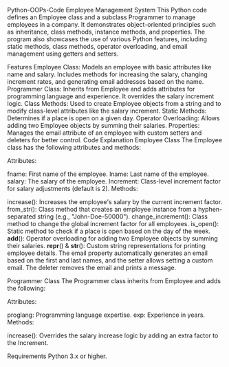 Python-OOPs-Code
Employee Management System
This Python code defines an Employee class and a subclass Programmer to manage employees in a company. It demonstrates object-oriented principles such as inheritance, class methods, instance methods, and properties. The program also showcases the use of various Python features, including static methods, class methods, operator overloading, and email management using getters and setters.

Features
Employee Class: Models an employee with basic attributes like name and salary. Includes methods for increasing the salary, changing increment rates, and generating email addresses based on the name.
Programmer Class: Inherits from Employee and adds attributes for programming language and experience. It overrides the salary increment logic.
Class Methods: Used to create Employee objects from a string and to modify class-level attributes like the salary increment.
Static Methods: Determines if a place is open on a given day.
Operator Overloading: Allows adding two Employee objects by summing their salaries.
Properties: Manages the email attribute of an employee with custom setters and deleters for better control.
Code Explanation
Employee Class
The Employee class has the following attributes and methods:

Attributes:

fname: First name of the employee.
lname: Last name of the employee.
salary: The salary of the employee.
Increment: Class-level increment factor for salary adjustments (default is 2).
Methods:

increase(): Increases the employee's salary by the current increment factor.
from_str(): Class method that creates an employee instance from a hyphen-separated string (e.g., "John-Doe-50000").
change_increment(): Class method to change the global increment factor for all employees.
is_open(): Static method to check if a place is open based on the day of the week.
__add__(): Operator overloading for adding two Employee objects by summing their salaries.
__repr__() & __str__(): Custom string representations for printing employee details.
The email property automatically generates an email based on the first and last names, and the setter allows setting a custom email. The deleter removes the email and prints a message.

Programmer Class
The Programmer class inherits from Employee and adds the following:

Attributes:

proglang: Programming language expertise.
exp: Experience in years.
Methods:

increase(): Overrides the salary increase logic by adding an extra factor to the Increment.

Requirements
Python 3.x or higher.
